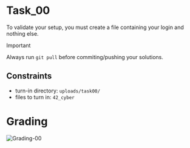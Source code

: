 # Task_00
To validate your setup, you must create a file containing your login and nothing else.

> [!IMPORTANT]
> Always run `git pull` before commiting/pushing your solutions.

## Constraints
- turn-in directory: `uploads/task00/`
- files to turn in: `42_cyber`

# Grading
![Grading-00](https://github.com/suedac/cyber_sec/actions/workflows/grading-00.yml/badge.svg)